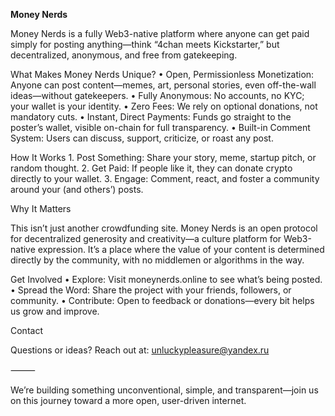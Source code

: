 **Money Nerds**

Money Nerds is a fully Web3-native platform where anyone can get paid simply for posting anything—think “4chan meets Kickstarter,” but decentralized, anonymous, and free from gatekeeping.

What Makes Money Nerds Unique?
	•	Open, Permissionless Monetization: Anyone can post content—memes, art, personal stories, even off-the-wall ideas—without gatekeepers.
	•	Fully Anonymous: No accounts, no KYC; your wallet is your identity.
	•	Zero Fees: We rely on optional donations, not mandatory cuts.
	•	Instant, Direct Payments: Funds go straight to the poster’s wallet, visible on-chain for full transparency.
	•	Built-in Comment System: Users can discuss, support, criticize, or roast any post.

How It Works
	1.	Post Something: Share your story, meme, startup pitch, or random thought.
	2.	Get Paid: If people like it, they can donate crypto directly to your wallet.
	3.	Engage: Comment, react, and foster a community around your (and others’) posts.

Why It Matters

This isn’t just another crowdfunding site. Money Nerds is an open protocol for decentralized generosity and creativity—a culture platform for Web3-native expression. It’s a place where the value of your content is determined directly by the community, with no middlemen or algorithms in the way.

Get Involved
	•	Explore: Visit moneynerds.online to see what’s being posted.
	•	Spread the Word: Share the project with your friends, followers, or community.
	•	Contribute: Open to feedback or donations—every bit helps us grow and improve.

Contact

Questions or ideas? Reach out at: unluckypleasure@yandex.ru

⸻

We’re building something unconventional, simple, and transparent—join us on this journey toward a more open, user-driven internet.
